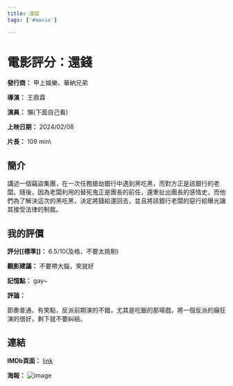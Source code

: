 ```yaml
---
title: 還錢
tags: ['#movie']

---
```


# 電影評分：還錢
**發行商：** 甲上娛樂、華納兄弟

**導演：** 王鼎霖

**演員：** 懶(下面自己看)

**上映日期：** 2024/02/08

**片長：** 109 min\ 

## 簡介
講述一個竊盜集團，在一次任務搶劫銀行中遇到黑吃黑，而對方正是該銀行的老闆。隨後，因為老闆利用的替死鬼正是團長的前任，還牽扯出團長的感情史，而他們為了解決這次的黑吃黑，決定將錢給還回去，並且將該銀行老闆的惡行給曝光讓其接受法律的制裁。


## 我的評價
**評分[[標準]]：** 6.5/10(及格，不要太挑剔)

**觀影建議：** 不要帶大腦，笑就好

**記憶點：** gay~

**評論：** 

節奏普通，有笑點，反派前期演的不錯，尤其是吃飯的那場戲，將一個反派的癲狂演的很好，剩下就不要糾結。

## 連結
**IMDb頁面：** [link](https://www.imdb.com/title/tt30698096/)

**海報：** 
![image](image/%E3%80%90%E7%94%B2%E4%B8%8A%E5%A8%9B%E6%A8%82%E6%8F%90%E4%BE%9B%E3%80%91%E9%82%84%E9%8C%A2%E6%AD%A3%E5%BC%8F%E6%B5%B7%E5%A0%B1.jpg)